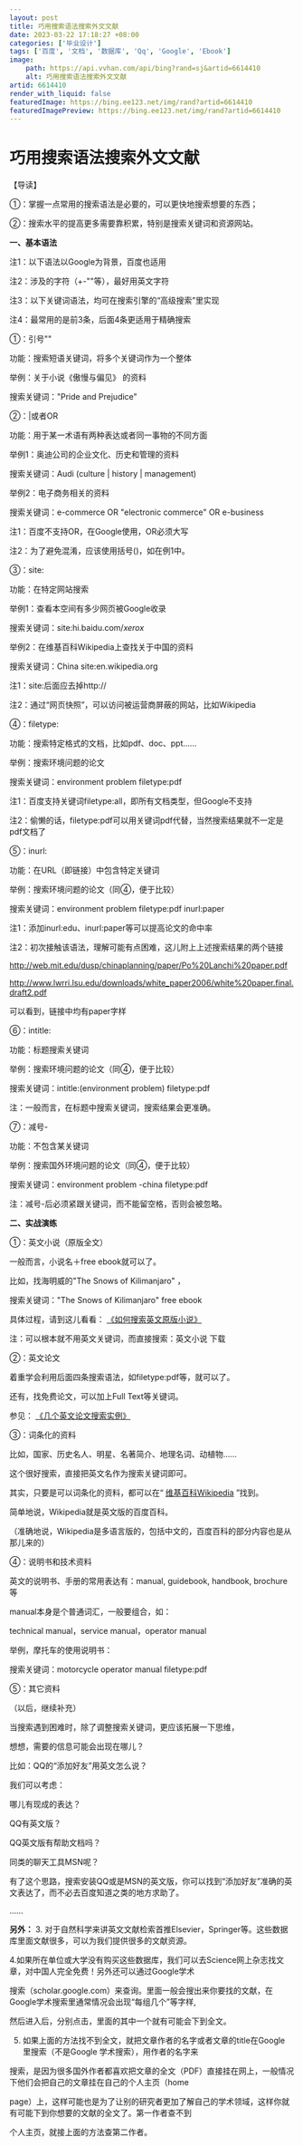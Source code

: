 ```yaml
---
layout: post
title: 巧用搜索语法搜索外文文献
date: 2023-03-22 17:18:27 +08:00
categories: ['毕业设计']
tags: ['百度', '文档', '数据库', 'Qq', 'Google', 'Ebook']
image:
    path: https://api.vvhan.com/api/bing?rand=sj&artid=6614410
    alt: 巧用搜索语法搜索外文文献
artid: 6614410
render_with_liquid: false
featuredImage: https://bing.ee123.net/img/rand?artid=6614410
featuredImagePreview: https://bing.ee123.net/img/rand?artid=6614410
---
```


# 巧用搜索语法搜索外文文献

【导读】
  







①：掌握一点常用的搜索语法是必要的，可以更快地搜索想要的东西；
  







②：搜索水平的提高更多需要靠积累，特别是搜索关键词和资源网站。

**一、基本语法**

注1：以下语法以Google为背景，百度也适用
  
注2：涉及的字符（+-""等），最好用英文字符
  
注3：以下关键词语法，均可在搜索引擎的“高级搜索”里实现
  
注4：最常用的是前3条，后面4条更适用于精确搜索

①：引号""
  
功能：搜索短语关键词，将多个关键词作为一个整体
  
举例：关于小说《傲慢与偏见》 的资料
  
搜索关键词："Pride and Prejudice"

②：|或者OR
  
功能：用于某一术语有两种表达或者同一事物的不同方面
  
举例1：奥迪公司的企业文化、历史和管理的资料
  
搜索关键词：Audi (culture | history | management)
  
举例2：电子商务相关的资料
  
搜索关键词：e-commerce OR "electronic commerce" OR e-business
  
注1：百度不支持OR，在Google使用，OR必须大写
  
注2：为了避免混淆，应该使用括号()，如在例1中。

③：site:
  
功能：在特定网站搜索
  
举例1：查看本空间有多少网页被Google收录
  
搜索关键词：site:hi.baidu.com/_xerox_
  
举例2：在维基百科Wikipedia上查找关于中国的资料
  
搜索关键词：China site:en.wikipedia.org
  
注1：site:后面应去掉http://
  
注2：通过“网页快照”，可以访问被运营商屏蔽的网站，比如Wikipedia

④：filetype:
  
功能：搜索特定格式的文档，比如pdf、doc、ppt……
  
举例：搜索环境问题的论文
  
搜索关键词：environment problem filetype:pdf
  
注1：百度支持关键词filetype:all，即所有文档类型，但Google不支持
  
注2：偷懒的话，filetype:pdf可以用关键词pdf代替，当然搜索结果就不一定是pdf文档了

⑤：inurl:
  
功能：在URL（即链接）中包含特定关键词
  
举例：搜索环境问题的论文（同④，便于比较）
  
搜索关键词：environment problem filetype:pdf inurl:paper
  
注1：添加inurl:edu、inurl:paper等可以提高论文的命中率
  
注2：初次接触该语法，理解可能有点困难，这儿附上上述搜索结果的两个链接
  
<http://web.mit.edu/dusp/chinaplanning/paper/Po%20Lanchi%20paper.pdf>
  
<http://www.lwrri.lsu.edu/downloads/white_paper2006/white%20paper.final.draft2.pdf>
  
可以看到，链接中均有paper字样

⑥：intitle:
  
功能：标题搜索关键词
  
举例：搜索环境问题的论文（同④，便于比较）
  
搜索关键词：intitle:(environment problem) filetype:pdf
  
注：一般而言，在标题中搜索关键词，搜索结果会更准确。

⑦：减号-
  
功能：不包含某关键词
  
举例：搜索国外环境问题的论文（同④，便于比较）
  
搜索关键词：environment problem -china filetype:pdf
  
注：减号-后必须紧跟关键词，而不能留空格，否则会被忽略。

**二、实战演练**

①：英文小说（原版全文）
  
一般而言，小说名＋free ebook就可以了。
  
比如，找海明威的"The Snows of Kilimanjaro" ，
  

搜索关键词："The Snows of Kilimanjaro" free ebook
  
具体过程，请到这儿看看：
[《如何搜索英文原版小说》](http://post.baidu.com/f?kz=303802235)
  
  
注：可以根本就不用英文关键词，而直接搜索：英文小说 下载
  
  
②：英文论文
  
着重学会利用后面四条搜索语法，如filetype:pdf等，就可以了。
  
还有，找免费论文，可以加上Full Text等关键词。
  
参见：
[《几个英文论文搜索实例》](http://post.baidu.com/f?kz=295296474)
  
  
③：词条化的资料
  
比如，国家、历史名人、明星、名著简介、地理名词、动植物……
  
这个很好搜索，直接把英文名作为搜索关键词即可。
  

  
其实，只要是可以词条化的资料，都可以在“
[维基百科Wikipedia](http://www.wikipedia.org/)
”找到。
  
简单地说，Wikipedia就是英文版的百度百科。
  
（准确地说，Wikipedia是多语言版的，包括中文的，百度百科的部分内容也是从那儿来的）

④：说明书和技术资料
  
英文的说明书、手册的常用表达有：manual, guidebook, handbook, brochure等
  
manual本身是个普通词汇，一般要组合，如：
  
technical manual，service manual，operator manual
  
举例，摩托车的使用说明书：
  
搜索关键词：motorcycle operator manual filetype:pdf

⑤：其它资料
  
（以后，继续补充）

  

当搜索遇到困难时，除了调整搜索关键词，更应该拓展一下思维，
  
想想，需要的信息可能会出现在哪儿？
  
  
比如：QQ的“添加好友”用英文怎么说？
  
  
我们可以考虑：
  
哪儿有现成的表达？
  
QQ有英文版？
  
QQ英文版有帮助文档吗？
  
同类的聊天工具MSN呢？

有了这个思路，搜索安装QQ或是MSN的英文版，你可以找到“添加好友”准确的英文表达了，而不必去百度知道之类的地方求助了。
  
……

**另外：**
3. 对于自然科学来讲英文文献检索首推Elsevier，Springer等。这些数据库里面文献很多，可以为我们提供很多的文献资源。
  
4.如果所在单位或大学没有购买这些数据库，我们可以去Science网上杂志找文章，对中国人完全免费！另外还可以通过Google学术
  
搜索（scholar.google.com）来查询。里面一般会搜出来你要找的文献，在Google学术搜索里通常情况会出现“每组几个”等字样,
  
然后进入后，分别点击，里面的其中一个就有可能会下到全文。
  
5. 如果上面的方法找不到全文，就把文章作者的名字或者文章的title在Google 里搜索（不是Google 学术搜索），用作者的名字来
  
搜索，是因为很多国外作者都喜欢把文章的全文（PDF）直接挂在网上，一般情况下他们会把自己的文章挂在自己的个人主页（home
  
page）上，这样可能也是为了让别的研究者更加了解自己的学术领域，这样你就有可能下到你想要的文献的全文了。第一作者查不到
  
个人主页，就接上面的方法查第二作者。
